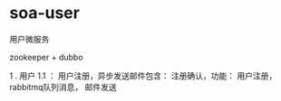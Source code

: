 # soa-user
用户微服务

 zookeeper + dubbo
 
  1 . 用户
   1.1 ：  用户注册，异步发送邮件包含： 注册确认，功能： 用户注册，rabbitmq队列消息， 邮件发送

